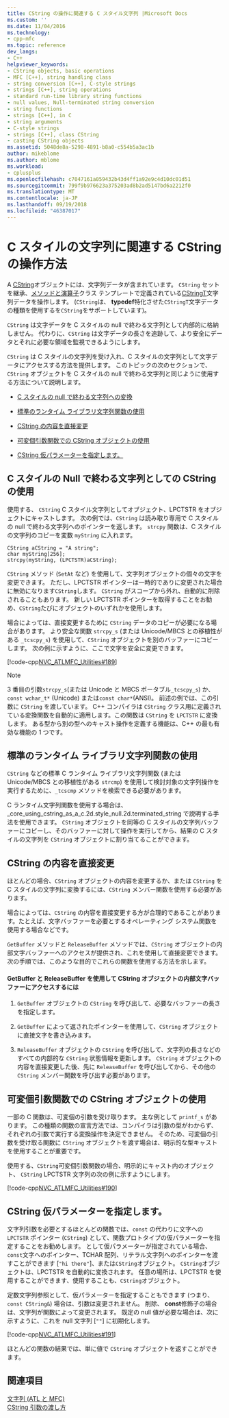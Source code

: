```yaml
---
title: CString の操作に関連する C スタイル文字列 |Microsoft Docs
ms.custom: ''
ms.date: 11/04/2016
ms.technology:
- cpp-mfc
ms.topic: reference
dev_langs:
- C++
helpviewer_keywords:
- CString objects, basic operations
- MFC [C++], string handling class
- string conversion [C++], C-style strings
- strings [C++], string operations
- standard run-time library string functions
- null values, Null-terminated string conversion
- string functions
- strings [C++], in C
- string arguments
- C-style strings
- strings [C++], class CString
- casting CString objects
ms.assetid: 5048de8a-5298-4891-b8a0-c554b5a3ac1b
author: mikeblome
ms.author: mblome
ms.workload:
- cplusplus
ms.openlocfilehash: c7047161a059432b43d4ff1a92e9c4d10dc01d51
ms.sourcegitcommit: 799f9b976623a375203ad8b2ad5147bd6a2212f0
ms.translationtype: MT
ms.contentlocale: ja-JP
ms.lasthandoff: 09/19/2018
ms.locfileid: "46387017"
---
```

# <a name="cstring-operations-relating-to-c-style-strings"></a>C スタイルの文字列に関連する CString の操作方法

A [CString](../atl-mfc-shared/using-cstring.md)オブジェクトには、文字列データが含まれています。 `CString` セットを継承、[メソッドと演算子](../atl-mfc-shared/reference/cstringt-class.md)クラス テンプレートで定義されている[CStringT](../atl-mfc-shared/reference/cstringt-class.md)文字列データを操作します。 (`CString`は、 **typedef**特化させた`CStringT`文字データの種類を使用するを`CString`をサポートしています)。

`CString` は文字データを C スタイルの null で終わる文字列として内部的に格納しません。 代わりに、`CString` は文字データの長さを追跡して、より安全にデータとそれに必要な領域を監視できるようにします。

`CString` は C スタイルの文字列を受け入れ、C スタイルの文字列として文字データにアクセスする方法を提供します。 このトピックの次のセクションで、`CString` オブジェクトを C スタイルの null で終わる文字列と同じように使用する方法について説明します。

- [C スタイルの null で終わる文字列への変換](#_core_using_cstring_as_a_c.2d.style_null.2d.terminated_string)

- [標準のランタイム ライブラリ文字列関数の使用](#_core_working_with_standard_run.2d.time_library_string_functions)

- [CString の内容を直接変更](#_core_modifying_cstring_contents_directly)

- [可変個引数関数での CString オブジェクトの使用](#_core_using_cstring_objects_with_variable_argument_functions)

- [CString 仮パラメーターを指定します。](#_core_specifying_cstring_formal_parameters)

##  <a name="_core_using_cstring_as_a_c.2d.style_null.2d.terminated_string"></a> C スタイルの Null で終わる文字列としての CString の使用

使用する、 `CString` C スタイル文字列としてオブジェクト、LPCTSTR をオブジェクトにキャストします。 次の例では、`CString` は読み取り専用で C スタイルの null で終わる文字列へのポインターを返します。 `strcpy` 関数は、C スタイルの文字列のコピーを変数 `myString` に入れます。

```
CString aCString = "A string";  
char myString[256];  
strcpy(myString, (LPCTSTR)aCString);
```

`CString` メソッド (`SetAt` など) を使用して、文字列オブジェクトの個々の文字を変更できます。 ただし、LPCTSTR ポインターは一時的でありに変更された場合に無効になります`CString`します。 `CString` がスコープから外れ、自動的に削除されることもあります。 新しい LPCTSTR ポインターを取得することをお勧め、`CString`たびにオブジェクトのいずれかを使用します。

場合によっては、直接変更するために `CString` データのコピーが必要になる場合があります。 より安全な関数 `strcpy_s` (または Unicode/MBCS との移植性がある `_tcscpy_s`) を使用して、`CString` オブジェクトを別のバッファーにコピーします。 次の例に示すように、ここで文字を安全に変更できます。

[!code-cpp[NVC_ATLMFC_Utilities#189](../atl-mfc-shared/codesnippet/cpp/cstring-operations-relating-to-c-style-strings_1.cpp)]

> [!NOTE]
>  3 番目の引数`strcpy_s`(または Unicode と MBCS ポータブル`_tcscpy_s`) か、 `const wchar_t*` (Unicode) または`const char*`(ANSI)。 前述の例では、この引数に `CString` を渡しています。 C++ コンパイラは `CString` クラス用に定義されている変換関数を自動的に適用します。この関数は `CString` を `LPCTSTR` に変換します。 ある型から別の型へのキャスト操作を定義する機能は、C++ の最も有効な機能の 1 つです。

##  <a name="_core_working_with_standard_run.2d.time_library_string_functions"></a> 標準のランタイム ライブラリ文字列関数の使用

`CString` などの標準 C ランタイム ライブラリ文字列関数 (または Unicode/MBCS との移植性がある `strcmp`) を使用して検討対象の文字列操作を実行するために、`_tcscmp` メソッドを検索できる必要があります。

C ランタイム文字列関数を使用する場合は、_core_using_cstring_as_a_c.2d.style_null.2d.terminated_string で説明する手法を使用できます。 `CString` オブジェクトを同等の C スタイルの文字列バッファーにコピーし、そのバッファーに対して操作を実行してから、結果の C スタイルの文字列を `CString` オブジェクトに割り当てることができます。

##  <a name="_core_modifying_cstring_contents_directly"></a> CString の内容を直接変更

ほとんどの場合、`CString` オブジェクトの内容を変更するか、または `CString` を C スタイルの文字列に変換するには、`CString` メンバー関数を使用する必要があります。

場合によっては、`CString` の内容を直接変更する方が合理的であることがあります。たとえば、文字バッファーを必要とするオペレーティング システム関数を使用する場合などです。

`GetBuffer` メソッドと `ReleaseBuffer` メソッドでは、`CString` オブジェクトの内部文字バッファーへのアクセスが提供され、これを使用して直接変更できます。 次の手順では、このような目的でこれらの関数を使用する方法を示します。

#### <a name="to-use-getbuffer-and-releasebuffer-to-access-the-internal-character-buffer-of-a-cstring-object"></a>GetBuffer と ReleaseBuffer を使用して CString オブジェクトの内部文字バッファーにアクセスするには

1. `GetBuffer` オブジェクトの `CString` を呼び出して、必要なバッファーの長さを指定します。

2. `GetBuffer` によって返されたポインターを使用して、`CString` オブジェクトに直接文字を書き込みます。

3. `ReleaseBuffer` オブジェクトの `CString` を呼び出して、文字列の長さなどのすべての内部的な `CString` 状態情報を更新します。 `CString` オブジェクトの内容を直接変更した後、先に `ReleaseBuffer` を呼び出してから、その他の `CString` メンバー関数を呼び出す必要があります。

##  <a name="_core_using_cstring_objects_with_variable_argument_functions"></a> 可変個引数関数での CString オブジェクトの使用

一部の C 関数は、可変個の引数を受け取ります。 主な例として `printf_s` があります。 この種類の関数の宣言方法では、コンパイラは引数の型がわからず、それぞれの引数で実行する変換操作を決定できません。 そのため、可変個の引数を受け取る関数に `CString` オブジェクトを渡す場合は、明示的な型キャストを使用することが重要です。

使用する、`CString`可変個引数関数の場合、明示的にキャスト内のオブジェクト、 `CString` LPCTSTR 文字列の次の例に示すようにします。

[!code-cpp[NVC_ATLMFC_Utilities#190](../atl-mfc-shared/codesnippet/cpp/cstring-operations-relating-to-c-style-strings_2.cpp)]

##  <a name="_core_specifying_cstring_formal_parameters"></a> CString 仮パラメーターを指定します。

文字列引数を必要とするほとんどの関数では、`const` の代わりに文字への `LPCTSTR` ポインター (`CString`) として、関数プロトタイプの仮パラメーターを指定することをお勧めします。 として仮パラメーターが指定されている場合、`const`文字へのポインター、TCHAR 配列、リテラル文字列へのポインターを渡すことができます [`"hi there"`]、または`CString`オブジェクト。 `CString`オブジェクトは、LPCTSTR を自動的に変換されます。 任意の場所は、LPCTSTR を使用することができます、使用することも、`CString`オブジェクト。

定数文字列参照として、仮パラメーターを指定することもできます (つまり、 `const CString&`) 場合は、引数は変更されません。 削除、 **const**修飾子の場合は、文字列が関数によって変更されます。 既定の null 値が必要な場合は、次に示すように、これを null 文字列 [`""`] に初期化します。

[!code-cpp[NVC_ATLMFC_Utilities#191](../atl-mfc-shared/codesnippet/cpp/cstring-operations-relating-to-c-style-strings_3.cpp)]

ほとんどの関数の結果では、単に値で `CString` オブジェクトを返すことができます。

## <a name="see-also"></a>関連項目

[文字列 (ATL と MFC)](../atl-mfc-shared/strings-atl-mfc.md)<br/>
[CString 引数の渡し方](../atl-mfc-shared/cstring-argument-passing.md)

